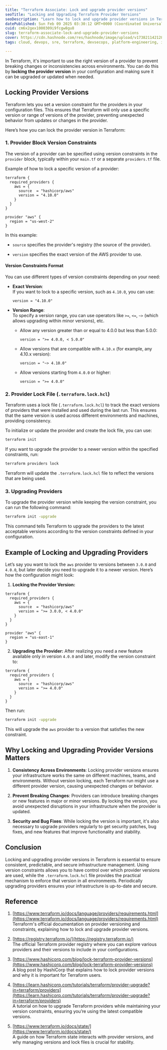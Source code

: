 ```yaml
---
title: "Terraform Associate: Lock and upgrade provider versions"
seoTitle: "Locking and Upgrading Terraform Provider Versions"
seoDescription: "Learn how to lock and upgrade provider versions in Terraform to ensure consistency, prevent breaking changes, and maintain secure infrastructure"
datePublished: Sun Feb 09 2025 03:30:12 GMT+0000 (Coordinated Universal Time)
cuid: cm6x2gex1000309i9fcgw8gu8
slug: terraform-associate-lock-and-upgrade-provider-versions
cover: https://cdn.hashnode.com/res/hashnode/image/upload/v1738211421287/1a4abb34-4e85-426c-be99-b8bad17667b5.png
tags: cloud, devops, sre, terraform, devsecops, platform-engineering, iac-infrastructure-as-code, terraform-associate

---
```


In Terraform, it's important to use the right version of a provider to prevent breaking changes or inconsistencies across environments. You can do this by **locking the provider version** in your configuration and making sure it can be upgraded or updated when needed.

## Locking Provider Versions

Terraform lets you set a version constraint for the providers in your configuration files. This ensures that Terraform will only use a specific version or range of versions of the provider, preventing unexpected behavior from updates or changes in the provider.

Here’s how you can lock the provider version in Terraform:

### 1\. **Provider Block Version Constraints**

The version of a provider can be specified using version constraints in the `provider` block, typically within your `main.tf` or a separate `providers.tf` file.

Example of how to lock a specific version of a provider:

```plaintext
terraform {
  required_providers {
    aws = {
      source  = "hashicorp/aws"
      version = "4.10.0"
    }
  }
}

provider "aws" {
  region = "us-west-2"
}
```

In this example:

* `source` specifies the provider's registry (the source of the provider).
    
* `version` specifies the exact version of the AWS provider to use.
    

#### **Version Constraints Format**

You can use different types of version constraints depending on your need:

* **Exact Version**:  
    If you want to lock to a specific version, such as `4.10.0`, you can use:
    
    ```plaintext
    version = "4.10.0"
    ```
    
* **Version Range**:  
    To specify a version range, you can use operators like `>=`, `<=`, `~>` (which allows upgrading within minor versions), etc.
    
    * Allow any version greater than or equal to 4.0.0 but less than 5.0.0:
        
        ```plaintext
        version = ">= 4.0.0, < 5.0.0"
        ```
        
    * Allow versions that are compatible with `4.10.x` (for example, any 4.10.x version):
        
        ```plaintext
        version = "~> 4.10.0"
        ```
        
    * Allow versions starting from `4.0.0` or higher:
        
        ```plaintext
        version = ">= 4.0.0"
        ```
        

### 2\. **Provider Lock File (**`.terraform.lock.hcl`)

Terraform uses a lock file (`.terraform.lock.hcl`) to track the exact versions of providers that were installed and used during the last run. This ensures that the same version is used across different environments and machines, providing consistency.

To initialize or update the provider and create the lock file, you can use:

```bash
terraform init
```

If you want to upgrade the provider to a newer version within the specified constraints, run:

```bash
terraform providers lock
```

Terraform will update the `.terraform.lock.hcl` file to reflect the versions that are being used.

### 3\. **Upgrading Providers**

To upgrade the provider version while keeping the version constraint, you can run the following command:

```bash
terraform init -upgrade
```

This command tells Terraform to upgrade the providers to the latest acceptable versions according to the version constraints defined in your configuration.

## Example of Locking and Upgrading Providers

Let’s say you want to lock the `aws` provider to versions between `3.0.0` and `4.0.0`, but later decide you need to upgrade it to a newer version. Here’s how the configuration might look:

1. **Locking the Provider Version:**
    

```plaintext
terraform {
  required_providers {
    aws = {
      source  = "hashicorp/aws"
      version = ">= 3.0.0, < 4.0.0"
    }
  }
}

provider "aws" {
  region = "us-east-1"
}
```

2. **Upgrading the Provider:** After realizing you need a new feature available only in version `4.0.0` and later, modify the version constraint to:
    

```plaintext
terraform {
  required_providers {
    aws = {
      source  = "hashicorp/aws"
      version = ">= 4.0.0"
    }
  }
}
```

Then run:

```bash
terraform init -upgrade
```

This will upgrade the `aws` provider to a version that satisfies the new constraint.

## Why Locking and Upgrading Provider Versions Matters

1. **Consistency Across Environments**: Locking provider versions ensures your infrastructure works the same on different machines, teams, and environments. Without version locking, each Terraform run might use a different provider version, causing unexpected changes or behavior.
    
2. **Prevent Breaking Changes**: Providers can introduce breaking changes or new features in major or minor versions. By locking the version, you avoid unexpected disruptions in your infrastructure when the provider is updated.
    
3. **Security and Bug Fixes**: While locking the version is important, it's also necessary to upgrade providers regularly to get security patches, bug fixes, and new features that improve functionality and stability.
    

## Conclusion

Locking and upgrading provider versions in Terraform is essential to ensure consistent, predictable, and secure infrastructure management. Using version constraints allows you to have control over which provider versions are used, while the `.terraform.lock.hcl` file provides the practical mechanism to enforce that version in all environments. Periodically upgrading providers ensures your infrastructure is up-to-date and secure.

## Reference

1. [https://www.terraform.io/docs/language/providers/requirements.html](https://www.terraform.io/docs/language/providers/requirements.html)  
    Terraform's official documentation on provider versioning and constraints, explaining how to lock and upgrade provider versions.
    
2. [https://registry.terraform.io/](https://registry.terraform.io/)  
    The official Terraform provider registry where you can explore various providers and their versions to include in your configurations.
    
3. [https://www.hashicorp.com/blog/lock-terraform-provider-versions](https://www.hashicorp.com/blog/lock-terraform-provider-versions)  
    A blog post by HashiCorp that explains how to lock provider versions and why it is important for Terraform users.
    
4. [https://learn.hashicorp.com/tutorials/terraform/provider-upgrade?in=terraform/providers](https://learn.hashicorp.com/tutorials/terraform/provider-upgrade?in=terraform/providers)  
    A tutorial on how to upgrade Terraform providers while maintaining your version constraints, ensuring you’re using the latest compatible versions.
    
5. [https://www.terraform.io/docs/state/](https://www.terraform.io/docs/state/)  
    A guide on how Terraform state interacts with provider versions, and why managing versions and lock files is crucial for stability.
